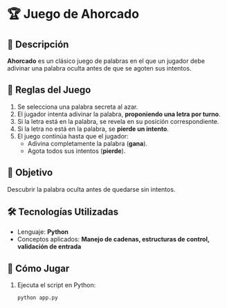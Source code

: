 # 🏆 Juego de Ahorcado

## 📖 Descripción

**Ahorcado** es un clásico juego de palabras en el que un jugador debe adivinar una palabra oculta antes de que se
agoten sus intentos.

## 📌 Reglas del Juego

1. Se selecciona una palabra secreta al azar.
2. El jugador intenta adivinar la palabra, **proponiendo una letra por turno**.
3. Si la letra está en la palabra, se revela en su posición correspondiente.
4. Si la letra no está en la palabra, se **pierde un intento**.
5. El juego continúa hasta que el jugador:
    - Adivina completamente la palabra (**gana**).
    - Agota todos sus intentos (**pierde**).

## 🎯 Objetivo

Descubrir la palabra oculta antes de quedarse sin intentos.

## 🛠️ Tecnologías Utilizadas

- Lenguaje: **Python**
- Conceptos aplicados: **Manejo de cadenas, estructuras de control, validación de entrada**

## 🚀 Cómo Jugar

1. Ejecuta el script en Python:
   ```bash
   python app.py
